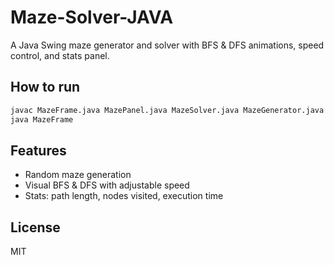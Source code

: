 # Maze-Solver-JAVA

A Java Swing maze generator and solver with BFS & DFS animations, speed control, and stats panel.

## How to run
```bash
javac MazeFrame.java MazePanel.java MazeSolver.java MazeGenerator.java Point.java
java MazeFrame
```

## Features
- Random maze generation
- Visual BFS & DFS with adjustable speed
- Stats: path length, nodes visited, execution time

## License
MIT


